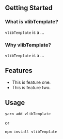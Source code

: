 ## Getting Started

### What is vlibTemplate?

`vlibTemplate` is a ...

### Why vlibTemplate?

`vlibTemplate` is a ...

## Features

- This is feature one.
- This is feature two.

## Usage

```
yarn add vlibTemplate
```

or

```
npm install vlibTemplate
```
